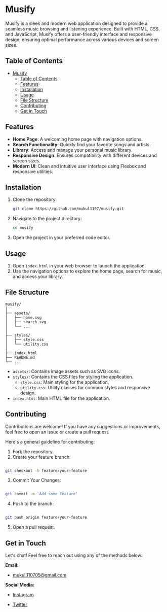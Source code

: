 # Musify

Musify is a sleek and modern web application designed to provide a seamless music browsing and listening experience. Built with HTML, CSS, and JavaScript, Musify offers a user-friendly interface and responsive design, ensuring optimal performance across various devices and screen sizes.

## Table of Contents

- [Musify](#musify)
  - [Table of Contents](#table-of-contents)
  - [Features](#features)
  - [Installation](#installation)
  - [Usage](#usage)
  - [File Structure](#file-structure)
  - [Contributing](#contributing)
  - [Get in Touch](#get-in-touch)

## Features

- **Home Page**: A welcoming home page with navigation options.
- **Search Functionality**: Quickly find your favorite songs and artists.
- **Library**: Access and manage your personal music library.
- **Responsive Design**: Ensures compatibility with different devices and screen sizes.
- **Modern UI**: Clean and intuitive user interface using Flexbox and responsive utilities.

## Installation

1. Clone the repository:
    ```bash
    git clone https://github.com/mukul1107/musify.git
    ```
2. Navigate to the project directory:
    ```bash
    cd musify
    ```
3. Open the project in your preferred code editor.

## Usage

1. Open `index.html` in your web browser to launch the application.
2. Use the navigation options to explore the home page, search for music, and access your library.

## File Structure

```plaintext
musify/
│
├── assets/
│   ├── home.svg
│   ├── search.svg
│   └── ...
│
├── styles/
│   ├── style.css
│   └── utility.css
│
├── index.html
├── README.md
└── ...
```

* `assets/`: Contains image assets such as SVG icons.
* `styles/`: Contains the CSS files for styling the application.
    * `style.css`: Main styling for the application.
    * `utility.css`: Utility classes for common styles and responsive design.
* `index.html`: Main HTML file for the application.

## Contributing

Contributions are welcome! If you have any suggestions or improvements, feel free to open an issue or create a pull request.

Here's a general guideline for contributing:

1. Fork the repository.
2. Create your feature branch:

```bash

git checkout -b feature/your-feature

```
3. Commit Your Changes:
```bash

git commit -m 'Add some feature'
```
4. Push to the branch:
```bash

git push origin feature/your-feature
```
5. Open a pull request.



## Get in Touch

Let's chat! Feel free to reach out using any of the methods below:

**Email:**  

*  mukul.110705@gmail.com

**Social Media:**

*  [Instagram]("https://instagram.com/mukulownsyou")
  
*  [Twitter]("https://x.com/mukulownsyou")